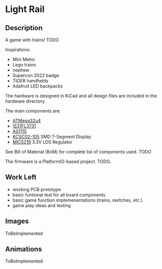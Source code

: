 # Light Rail

## Description
A game with trains! TODO

Inspirations:
- Mini Metro
- Lego trains
- nephew
- Supercon 2022 badge
- TIGER handhelds
- Adafruit LED backpacks

The hardware is designed in KiCad and all design files are included in the hardware directory.

The main components are:
- [ATMega32u4](https://www.microchip.com/en-us/product/atmega32u4)
- [IS31FL3731](https://www.lumissil.com/applications/industrial/appliance/major-appliances/range-hood/is31fl3731)
- [AS1115](https://ams-osram.com/products/drivers/led-drivers/ams-as1115-led-driver-ic)
- [KCSC02-105](https://www.kingbright.com/attachments/file/psearch/000/00/00/KCSC02-105(Ver.12A).pdf) SMD 7-Segment Display
- [MIC5219]() 3.3V LDS Regulator

See Bill of Material (BoM) for complete list of components used. TODO

The firmware is a PlatformIO-based project. TODO. 

## Work Left
- working PCB prototype
- basic funtional test for all board components
- basic game function implemenentations (trains, switches, etc.)
- game play ideas and testing

## Images

ToBeImplemented

## Animations

ToBeImplemented